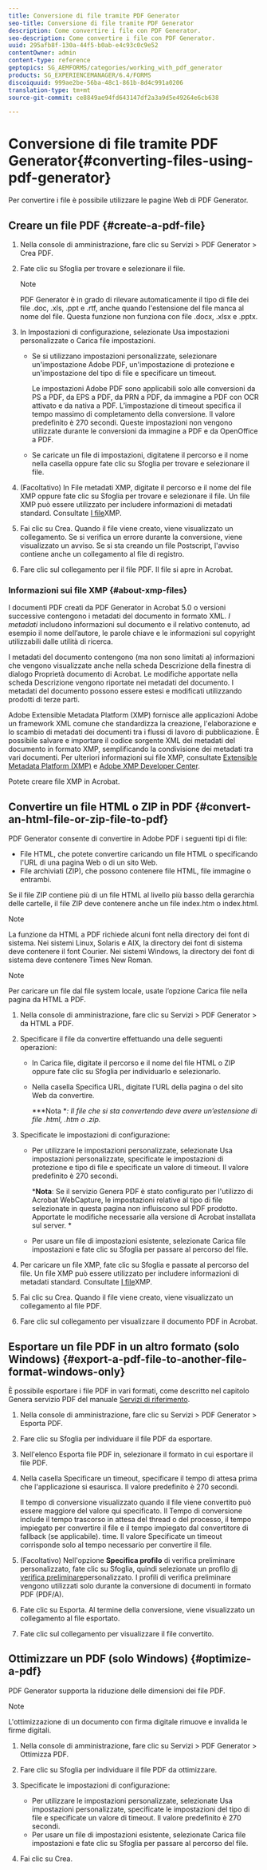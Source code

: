 ```yaml
---
title: Conversione di file tramite PDF Generator
seo-title: Conversione di file tramite PDF Generator
description: Come convertire i file con PDF Generator.
seo-description: Come convertire i file con PDF Generator.
uuid: 295afb8f-130a-44f5-b0ab-e4c93c0c9e52
contentOwner: admin
content-type: reference
geptopics: SG_AEMFORMS/categories/working_with_pdf_generator
products: SG_EXPERIENCEMANAGER/6.4/FORMS
discoiquuid: 999ae2be-56ba-48c1-861b-8d4c991a0206
translation-type: tm+mt
source-git-commit: ce8849ae94fd643147df2a3a9d5e49264e6cb638

---
```



# Conversione di file tramite PDF Generator{#converting-files-using-pdf-generator}

Per convertire i file è possibile utilizzare le pagine Web di PDF Generator.

## Creare un file PDF {#create-a-pdf-file}

1. Nella console di amministrazione, fare clic su Servizi > PDF Generator > Crea PDF.
1. Fate clic su Sfoglia per trovare e selezionare il file.

   >[!NOTE]
   >
   >PDF Generator è in grado di rilevare automaticamente il tipo di file dei file .doc, .xls, .ppt e .rtf, anche quando l&#39;estensione del file manca al nome del file. Questa funzione non funziona con file .docx, .xlsx e .pptx.

1. In Impostazioni di configurazione, selezionate Usa impostazioni personalizzate o Carica file impostazioni.

   * Se si utilizzano impostazioni personalizzate, selezionare un&#39;impostazione Adobe PDF, un&#39;impostazione di protezione e un&#39;impostazione del tipo di file e specificare un timeout.

      Le impostazioni Adobe PDF sono applicabili solo alle conversioni da PS a PDF, da EPS a PDF, da PRN a PDF, da immagine a PDF con OCR attivato e da nativa a PDF. L’impostazione di timeout specifica il tempo massimo di completamento della conversione. Il valore predefinito è 270 secondi. Queste impostazioni non vengono utilizzate durante le conversioni da immagine a PDF e da OpenOffice a PDF.

   * Se caricate un file di impostazioni, digitatene il percorso e il nome nella casella oppure fate clic su Sfoglia per trovare e selezionare il file.

1. (Facoltativo) In File metadati XMP, digitate il percorso e il nome del file XMP oppure fate clic su Sfoglia per trovare e selezionare il file. Un file XMP può essere utilizzato per includere informazioni di metadati standard. Consultate [I file](converting-files-using-pdf-generator.md#about-xmp-files)XMP.
1. Fai clic su Crea. Quando il file viene creato, viene visualizzato un collegamento. Se si verifica un errore durante la conversione, viene visualizzato un avviso. Se si sta creando un file Postscript, l&#39;avviso contiene anche un collegamento al file di registro.
1. Fare clic sul collegamento per il file PDF. Il file si apre in Acrobat.

### Informazioni sui file XMP {#about-xmp-files}

I documenti PDF creati da PDF Generator in Acrobat 5.0 o versioni successive contengono i metadati del documento in formato XML. *I metadati* includono informazioni sul documento e il relativo contenuto, ad esempio il nome dell’autore, le parole chiave e le informazioni sul copyright utilizzabili dalle utilità di ricerca.

I metadati del documento contengono (ma non sono limitati a) informazioni che vengono visualizzate anche nella scheda Descrizione della finestra di dialogo Proprietà documento di Acrobat. Le modifiche apportate nella scheda Descrizione vengono riportate nei metadati del documento. I metadati del documento possono essere estesi e modificati utilizzando prodotti di terze parti.

Adobe Extensible Metadata Platform (XMP) fornisce alle applicazioni Adobe un framework XML comune che standardizza la creazione, l&#39;elaborazione e lo scambio di metadati dei documenti tra i flussi di lavoro di pubblicazione. È possibile salvare e importare il codice sorgente XML dei metadati del documento in formato XMP, semplificando la condivisione dei metadati tra vari documenti. Per ulteriori informazioni sui file XMP, consultate [Extensible Metadata Platform (XMP)](https://www.adobe.com/products/xmp/) e [Adobe XMP Developer Center](https://www.adobe.com/devnet/xmp.html).

Potete creare file XMP in Acrobat.

## Convertire un file HTML o ZIP in PDF {#convert-an-html-file-or-zip-file-to-pdf}

PDF Generator consente di convertire in Adobe PDF i seguenti tipi di file:

* File HTML, che potete convertire caricando un file HTML o specificando l&#39;URL di una pagina Web o di un sito Web.
* File archiviati (ZIP), che possono contenere file HTML, file immagine o entrambi.

Se il file ZIP contiene più di un file HTML al livello più basso della gerarchia delle cartelle, il file ZIP deve contenere anche un file index.htm o index.html.

>[!NOTE]
>
>La funzione da HTML a PDF richiede alcuni font nella directory dei font di sistema. Nei sistemi Linux, Solaris e AIX, la directory dei font di sistema deve contenere il font Courier. Nei sistemi Windows, la directory dei font di sistema deve contenere Times New Roman.

>[!NOTE]
>
>Per caricare un file dal file system locale, usate l’opzione Carica file nella pagina da HTML a PDF.

1. Nella console di amministrazione, fare clic su Servizi > PDF Generator > da HTML a PDF.
1. Specificare il file da convertire effettuando una delle seguenti operazioni:

   * In Carica file, digitate il percorso e il nome del file HTML o ZIP oppure fate clic su Sfoglia per individuarlo e selezionarlo.
   * Nella casella Specifica URL, digitate l’URL della pagina o del sito Web da convertire.

      ***Nota **: Il file che si sta convertendo deve avere un’estensione di file .html, .htm o .zip.*

1. Specificate le impostazioni di configurazione:

   * Per utilizzare le impostazioni personalizzate, selezionate Usa impostazioni personalizzate, specificate le impostazioni di protezione e tipo di file e specificate un valore di timeout. Il valore predefinito è 270 secondi.

      ***Nota**: Se il servizio Genera PDF è stato configurato per l&#39;utilizzo di Acrobat WebCapture, le impostazioni relative al tipo di file selezionate in questa pagina non influiscono sul PDF prodotto. Apportate le modifiche necessarie alla versione di Acrobat installata sul server. *

   * Per usare un file di impostazioni esistente, selezionate Carica file impostazioni e fate clic su Sfoglia per passare al percorso del file.

1. Per caricare un file XMP, fate clic su Sfoglia e passate al percorso del file. Un file XMP può essere utilizzato per includere informazioni di metadati standard. Consultate [I file](converting-files-using-pdf-generator.md#about-xmp-files)XMP.
1. Fai clic su Crea. Quando il file viene creato, viene visualizzato un collegamento al file PDF.
1. Fare clic sul collegamento per visualizzare il documento PDF in Acrobat.

## Esportare un file PDF in un altro formato (solo Windows) {#export-a-pdf-file-to-another-file-format-windows-only}

È possibile esportare i file PDF in vari formati, come descritto nel capitolo Genera servizio PDF del manuale [Servizi di riferimento](https://www.adobe.com/go/learn_aemforms_services_63).

1. Nella console di amministrazione, fare clic su Servizi > PDF Generator > Esporta PDF.
1. Fare clic su Sfoglia per individuare il file PDF da esportare.
1. Nell&#39;elenco Esporta file PDF in, selezionare il formato in cui esportare il file PDF.
1. Nella casella Specificare un timeout, specificare il tempo di attesa prima che l&#39;applicazione si esaurisca. Il valore predefinito è 270 secondi.

   Il tempo di conversione visualizzato quando il file viene convertito può essere maggiore del valore qui specificato. Il Tempo di conversione include il tempo trascorso in attesa del thread o del processo, il tempo impiegato per convertire il file e il tempo impiegato dal convertitore di fallback (se applicabile). time. Il valore Specificate un timeout corrisponde solo al tempo necessario per convertire il file.

1. (Facoltativo) Nell&#39;opzione **Specifica profilo** di verifica preliminare personalizzato, fate clic su Sfoglia, quindi selezionate un profilo [di verifica preliminare](https://helpx.adobe.com/acrobat/using/preflight-profiles-acrobat-pro.html)personalizzato. I profili di verifica preliminare vengono utilizzati solo durante la conversione di documenti in formato PDF (PDF/A).
1. Fate clic su Esporta. Al termine della conversione, viene visualizzato un collegamento al file esportato.
1. Fate clic sul collegamento per visualizzare il file convertito.

## Ottimizzare un PDF (solo Windows) {#optimize-a-pdf}

PDF Generator supporta la riduzione delle dimensioni dei file PDF.

>[!NOTE]
>
>L&#39;ottimizzazione di un documento con firma digitale rimuove e invalida le firme digitali.

1. Nella console di amministrazione, fare clic su Servizi > PDF Generator > Ottimizza PDF.
1. Fare clic su Sfoglia per individuare il file PDF da ottimizzare.
1. Specificate le impostazioni di configurazione:

   * Per utilizzare le impostazioni personalizzate, selezionate Usa impostazioni personalizzate, specificate le impostazioni del tipo di file e specificate un valore di timeout. Il valore predefinito è 270 secondi.
   * Per usare un file di impostazioni esistente, selezionate Carica file impostazioni e fate clic su Sfoglia per passare al percorso del file.

1. Fai clic su Crea.

